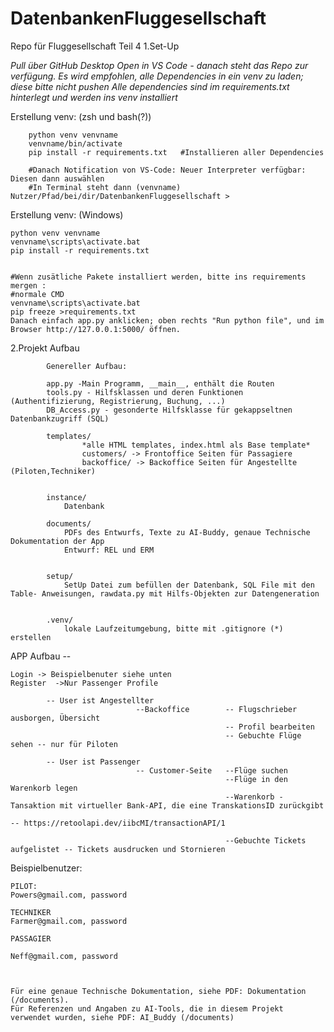 # DatenbankenFluggesellschaft
Repo für Fluggesellschaft Teil 4 
1.Set-Up 

*Pull über GitHub Desktop
Open in VS Code - danach steht das Repo zur verfügung. Es wird empfohlen, alle Dependencies in ein venv zu laden; diese bitte nicht pushen
Alle dependencies sind im requirements.txt hinterlegt und werden ins venv installiert*

Erstellung venv: (zsh und bash(?))

        python venv venvname
        venvname/bin/activate
        pip install -r requirements.txt   #Installieren aller Dependencies

        #Danach Notification von VS-Code: Neuer Interpreter verfügbar: Diesen dann auswählen
        #In Terminal steht dann (venvname) Nutzer/Pfad/bei/dir/DatenbankenFluggesellschaft > 

    

Erstellung venv: (Windows)

    python venv venvname
    venvname\scripts\activate.bat
    pip install -r requirements.txt


    #Wenn zusätliche Pakete installiert werden, bitte ins requirements mergen :
    #normale CMD
    venvname\scripts\activate.bat
    pip freeze >requirements.txt  
    Danach einfach app.py anklicken; oben rechts "Run python file", und im Browser http://127.0.0.1:5000/ öffnen.


2.Projekt Aufbau


            Genereller Aufbau:
            
            app.py -Main Programm, __main__, enthält die Routen
            tools.py - Hilfsklassen und deren Funktionen (Authentifizierung, Registrierung, Buchung, ...) 
            DB_Access.py - gesonderte Hilfsklasse für gekappseltnen Datenbankzugriff (SQL)

            templates/
                    *alle HTML templates, index.html als Base template*
                    customers/ -> Frontoffice Seiten für Passagiere
                    backoffice/ -> Backoffice Seiten für Angestellte (Piloten,Techniker)


            instance/
                Datenbank

            documents/ 
                PDFs des Entwurfs, Texte zu AI-Buddy, genaue Technische Dokumentation der App
                Entwurf: REL und ERM


            setup/
                SetUp Datei zum befüllen der Datenbank, SQL File mit den Table- Anweisungen, rawdata.py mit Hilfs-Objekten zur Datengeneration


            .venv/ 
                lokale Laufzeitumgebung, bitte mit .gitignore (*) erstellen









APP Aufbau --

    Login -> Beispielbenuter siehe unten
    Register  ->Nur Passenger Profile

            -- User ist Angestellter
                                --Backoffice        -- Flugschrieber ausborgen, Übersicht
                                                    -- Profil bearbeiten
                                                    -- Gebuchte Flüge sehen -- nur für Piloten

            -- User ist Passenger
                                -- Customer-Seite   --Flüge suchen
                                                    --Flüge in den Warenkorb legen
                                                    --Warenkorb -Tansaktion mit virtueller Bank-API, die eine TranskationsID zurückgibt
                                                                                            -- https://retoolapi.dev/iibcMI/transactionAPI/1

                                                    --Gebuchte Tickets aufgelistet -- Tickets ausdrucken und Stornieren 



Beispielbenutzer:


    PILOT: 
    Powers@gmail.com, password 

    TECHNIKER
    Farmer@gmail.com, password

    PASSAGIER

    Neff@gmail.com, password



    Für eine genaue Technische Dokumentation, siehe PDF: Dokumentation (/documents).
    Für Referenzen und Angaben zu AI-Tools, die in diesem Projekt verwendet wurden, siehe PDF: AI_Buddy (/documents)
